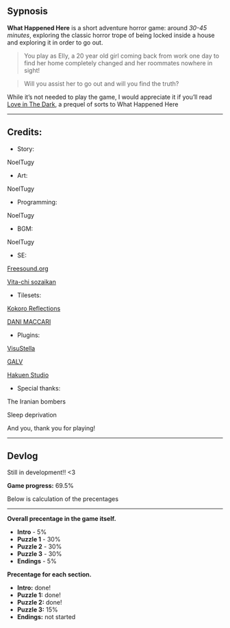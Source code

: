 ## Sypnosis

**What Happened Here** is a short adventure horror game: around _30-45 minutes_, exploring the classic horror trope of being locked inside a house and exploring it in order to go out.

> You play as Elly, a 20 year old girl coming back from work one day to find her home completely changed and her roommates nowhere in sight!

> Will you assist her to go out and will you find the truth?

While it’s not needed to play the game, I would appreciate it if you’ll read [Love in The Dark](https://www.amazon.com/dp/B0CW1MS896), a prequel of sorts to What Happened Here

---

## Credits:
- Story:
  
NoelTugy

- Art:

NoelTugy

- Programming:
  
NoelTugy

- BGM:

NoelTugy

- SE:

[Freesound.org](Freesound.org)

[Vita-chi sozaikan](http://www.vita-chi.net/sec/voi/hora/english.htm)

- Tilesets:

[Kokoro Reflections](https://kokororeflections.com/)

[DANI MACCARI](https://dani-maccari.itch.io/)

- Plugins:

[VisuStella](https://visustella.itch.io/)

[GALV](https://galvs-scripts.com/rpgmaker/rmmz-plugins/)

[Hakuen Studio](https://hakuenstudio.itch.io/)

- Special thanks:

The Iranian bombers

Sleep deprivation

And you, thank you for playing!

---

## Devlog

Still in development!! <3

**Game progress:** 69.5%

Below is calculation of the precentages

---

**Overall precentage in the game itself.**
- **Intro** - 5%
- **Puzzle 1** - 30%
- **Puzzle 2** - 30%
- **Puzzle 3** - 30%
- **Endings** - 5%

**Precentage for each section.**
- **Intro:** done!
- **Puzzle 1:** done!
- **Puzzle 2:** done!
- **Puzzle 3:** 15%
- **Endings:** not started
